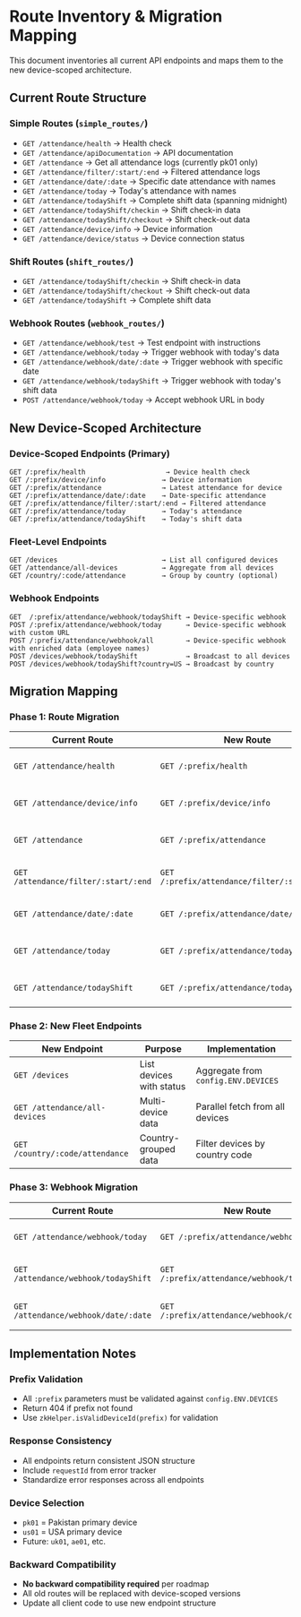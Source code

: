 # Route Inventory & Migration Mapping

This document inventories all current API endpoints and maps them to the new device-scoped architecture.

## Current Route Structure

### Simple Routes (`simple_routes/`)
- `GET /attendance/health` → Health check
- `GET /attendance/apiDocumentation` → API documentation  
- `GET /attendance` → Get all attendance logs (currently pk01 only)
- `GET /attendance/filter/:start/:end` → Filtered attendance logs
- `GET /attendance/date/:date` → Specific date attendance with names
- `GET /attendance/today` → Today's attendance with names
- `GET /attendance/todayShift` → Complete shift data (spanning midnight)
- `GET /attendance/todayShift/checkin` → Shift check-in data
- `GET /attendance/todayShift/checkout` → Shift check-out data
- `GET /attendance/device/info` → Device information
- `GET /attendance/device/status` → Device connection status

### Shift Routes (`shift_routes/`)
- `GET /attendance/todayShift/checkin` → Shift check-in data
- `GET /attendance/todayShift/checkout` → Shift check-out data
- `GET /attendance/todayShift` → Complete shift data

### Webhook Routes (`webhook_routes/`)
- `GET /attendance/webhook/test` → Test endpoint with instructions
- `GET /attendance/webhook/today` → Trigger webhook with today's data
- `GET /attendance/webhook/date/:date` → Trigger webhook with specific date
- `GET /attendance/webhook/todayShift` → Trigger webhook with today's shift data
- `POST /attendance/webhook/today` → Accept webhook URL in body

## New Device-Scoped Architecture

### Device-Scoped Endpoints (Primary)
```
GET /:prefix/health                    → Device health check
GET /:prefix/device/info              → Device information  
GET /:prefix/attendance               → Latest attendance for device
GET /:prefix/attendance/date/:date    → Date-specific attendance
GET /:prefix/attendance/filter/:start/:end → Filtered attendance
GET /:prefix/attendance/today         → Today's attendance
GET /:prefix/attendance/todayShift    → Today's shift data
```

### Fleet-Level Endpoints
```
GET /devices                          → List all configured devices
GET /attendance/all-devices           → Aggregate from all devices
GET /country/:code/attendance         → Group by country (optional)
```

### Webhook Endpoints
```
GET  /:prefix/attendance/webhook/todayShift → Device-specific webhook
POST /:prefix/attendance/webhook/today      → Device-specific webhook with custom URL
POST /:prefix/attendance/webhook/all        → Device-specific webhook with enriched data (employee names)
POST /devices/webhook/todayShift            → Broadcast to all devices
POST /devices/webhook/todayShift?country=US → Broadcast by country
```

## Migration Mapping

### Phase 1: Route Migration
| Current Route | New Route | Notes |
|---------------|-----------|-------|
| `GET /attendance/health` | `GET /:prefix/health` | Add prefix parameter |
| `GET /attendance/device/info` | `GET /:prefix/device/info` | Add prefix parameter |
| `GET /attendance` | `GET /:prefix/attendance` | Add prefix parameter |
| `GET /attendance/filter/:start/:end` | `GET /:prefix/attendance/filter/:start/:end` | Add prefix parameter |
| `GET /attendance/date/:date` | `GET /:prefix/attendance/date/:date` | Add prefix parameter |
| `GET /attendance/today` | `GET /:prefix/attendance/today` | Add prefix parameter |
| `GET /attendance/todayShift` | `GET /:prefix/attendance/todayShift` | Add prefix parameter |

### Phase 2: New Fleet Endpoints
| New Endpoint | Purpose | Implementation |
|--------------|---------|----------------|
| `GET /devices` | List devices with status | Aggregate from `config.ENV.DEVICES` |
| `GET /attendance/all-devices` | Multi-device data | Parallel fetch from all devices |
| `GET /country/:code/attendance` | Country-grouped data | Filter devices by country code |

### Phase 3: Webhook Migration
| Current Route | New Route | Changes |
|---------------|-----------|---------|
| `GET /attendance/webhook/today` | `GET /:prefix/attendance/webhook/today` | Add prefix parameter |
| `GET /attendance/webhook/todayShift` | `GET /:prefix/attendance/webhook/todayShift` | Add prefix parameter |
| `GET /attendance/webhook/date/:date` | `GET /:prefix/attendance/webhook/date/:date` | Add prefix parameter |

## Implementation Notes

### Prefix Validation
- All `:prefix` parameters must be validated against `config.ENV.DEVICES`
- Return 404 if prefix not found
- Use `zkHelper.isValidDeviceId(prefix)` for validation

### Response Consistency
- All endpoints return consistent JSON structure
- Include `requestId` from error tracker
- Standardize error responses across all endpoints

### Device Selection
- `pk01` = Pakistan primary device
- `us01` = USA primary device
- Future: `uk01`, `ae01`, etc.

### Backward Compatibility
- **No backward compatibility required** per roadmap
- All old routes will be replaced with device-scoped versions
- Update all client code to use new endpoint structure

